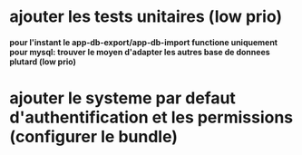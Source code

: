 # ajouter les tests unitaires (low prio)
#### pour l'instant le app-db-export/app-db-import functione uniquement pour mysql: trouver le moyen d'adapter les autres base de donnees plutard (low prio)
# ajouter le systeme par defaut d'authentification et les permissions (configurer le bundle)
